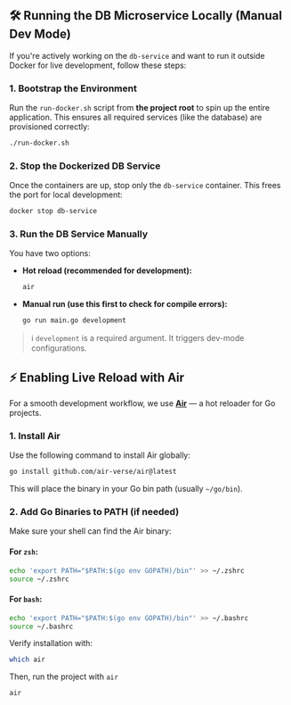 ## 🛠 Running the DB Microservice Locally (Manual Dev Mode)

If you're actively working on the `db-service` and want to run it outside Docker for live development, follow these steps:

### 1. Bootstrap the Environment

Run the `run-docker.sh` script from **the project root** to spin up the entire application. This ensures all required services (like the database) are provisioned correctly:

```sh
./run-docker.sh
```

### 2. Stop the Dockerized DB Service

Once the containers are up, stop only the `db-service` container. This frees the port for local development:

```sh
docker stop db-service
```

### 3. Run the DB Service Manually

You have two options:

- **Hot reload (recommended for development):**

  ```sh
  air
  ```

- **Manual run (use this first to check for compile errors):**

  ```sh
  go run main.go development
  ```

> ℹ️ `development` is a required argument. It triggers dev-mode configurations.

## ⚡️ Enabling Live Reload with Air

For a smooth development workflow, we use [**Air**](https://github.com/air-verse/air) — a hot reloader for Go projects.

### 1. Install Air

Use the following command to install Air globally:

```sh
go install github.com/air-verse/air@latest
```

This will place the binary in your Go bin path (usually `~/go/bin`).

### 2. Add Go Binaries to PATH (if needed)

Make sure your shell can find the Air binary:

#### For `zsh`:

```sh
echo 'export PATH="$PATH:$(go env GOPATH)/bin"' >> ~/.zshrc
source ~/.zshrc
```

#### For `bash`:

```sh
echo 'export PATH="$PATH:$(go env GOPATH)/bin"' >> ~/.bashrc
source ~/.bashrc
```

Verify installation with:

```sh
which air
```

Then, run the project with `air`
```sh
air
```